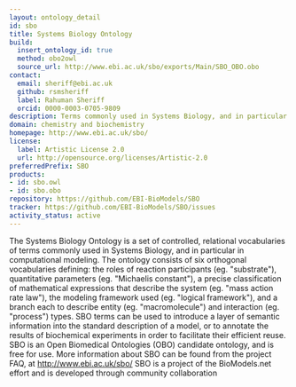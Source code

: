 ```yaml
---
layout: ontology_detail
id: sbo
title: Systems Biology Ontology
build:
  insert_ontology_id: true
  method: obo2owl
  source_url: http://www.ebi.ac.uk/sbo/exports/Main/SBO_OBO.obo
contact:
  email: sheriff@ebi.ac.uk
  github: rsmsheriff
  label: Rahuman Sheriff
  orcid: 0000-0003-0705-9809
description: Terms commonly used in Systems Biology, and in particular in computational modeling.
domain: chemistry and biochemistry
homepage: http://www.ebi.ac.uk/sbo/
license:
  label: Artistic License 2.0
  url: http://opensource.org/licenses/Artistic-2.0
preferredPrefix: SBO
products:
- id: sbo.owl
- id: sbo.obo
repository: https://github.com/EBI-BioModels/SBO
tracker: https://github.com/EBI-BioModels/SBO/issues
activity_status: active
---
```


The Systems Biology Ontology is a set of controlled, relational vocabularies of terms commonly used in Systems Biology, and in particular in computational modeling. The ontology consists of six orthogonal vocabularies defining: the roles of reaction participants (eg. "substrate"), quantitative parameters (eg. "Michaelis constant"), a precise classification of mathematical expressions that describe the system (eg. "mass action rate law"), the modeling framework used (eg. "logical framework"), and a branch each to describe entity (eg. "macromolecule") and interaction (eg. "process") types. SBO terms can be used to introduce a layer of semantic information into the standard description of a model, or to annotate the results of biochemical experiments in order to facilitate their efficient reuse. SBO is an Open Biomedical Ontologies (OBO) candidate ontology, and is free for use. More information about SBO can be found from the project FAQ, at http://www.ebi.ac.uk/sbo/ SBO is a project of the BioModels.net effort and is developed through community collaboration
